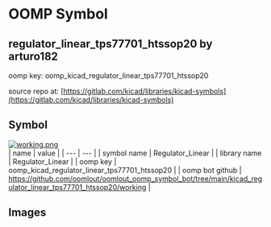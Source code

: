 # OOMP Symbol  
## regulator_linear_tps77701_htssop20  by arturo182  
  
oomp key: oomp_kicad_regulator_linear_tps77701_htssop20  
  
source repo at: [https://gitlab.com/kicad/libraries/kicad-symbols](https://gitlab.com/kicad/libraries/kicad-symbols)  
## Symbol  
  
[![working.png](working_600.png)](working.png)  
| name | value | 
| --- | --- | 
| symbol name | Regulator_Linear | 
| library name | Regulator_Linear | 
| oomp key | oomp_kicad_regulator_linear_tps77701_htssop20 | 
| oomp bot github | https://github.com/oomlout/oomlout_oomp_symbol_bot/tree/main/kicad_regulator_linear_tps77701_htssop20/working | 
## Images  
